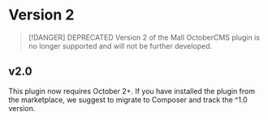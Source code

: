 <script setup>
import SpoilerStd from '../../.vitepress/components/SpoilerStd.vue'
</script>

# Version 2

> [!DANGER] DEPRECATED
> Version 2 of the Mall OctoberCMS plugin is no longer supported and will not be further developed.


## v2.0

This plugin now requires October 2+. If you have installed the plugin from the marketplace, we 
suggest to migrate to Composer and track the ^1.0 version.
